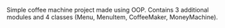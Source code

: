 Simple coffee machine project made using OOP.
Contains 3 additional modules and 4 classes
(Menu, MenuItem, CoffeeMaker, MoneyMachine).
